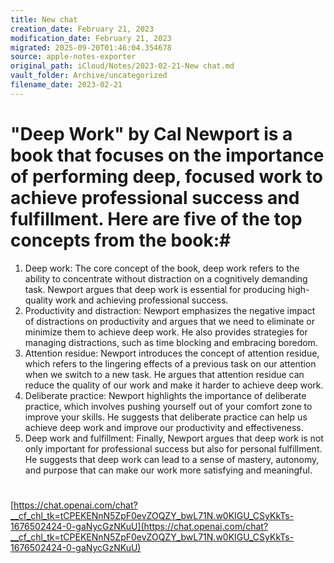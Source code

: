```yaml
---
title: New chat
creation_date: February 21, 2023
modification_date: February 21, 2023
migrated: 2025-09-20T01:46:04.354678
source: apple-notes-exporter
original_path: iCloud/Notes/2023-02-21-New chat.md
vault_folder: Archive/uncategorized
filename_date: 2023-02-21
---
```



# "Deep Work" by Cal Newport is a book that focuses on the importance of performing deep, focused work to achieve professional success and fulfillment. Here are five of the top concepts from the book:# 

1. Deep work: The core concept of the book, deep work refers to the ability to concentrate without distraction on a cognitively demanding task. Newport argues that deep work is essential for producing high-quality work and achieving professional success.
2. Productivity and distraction: Newport emphasizes the negative impact of distractions on productivity and argues that we need to eliminate or minimize them to achieve deep work. He also provides strategies for managing distractions, such as time blocking and embracing boredom.
3. Attention residue: Newport introduces the concept of attention residue, which refers to the lingering effects of a previous task on our attention when we switch to a new task. He argues that attention residue can reduce the quality of our work and make it harder to achieve deep work.
4. Deliberate practice: Newport highlights the importance of deliberate practice, which involves pushing yourself out of your comfort zone to improve your skills. He suggests that deliberate practice can help us achieve deep work and improve our productivity and effectiveness.
5. Deep work and fulfillment: Finally, Newport argues that deep work is not only important for professional success but also for personal fulfillment. He suggests that deep work can lead to a sense of mastery, autonomy, and purpose that can make our work more satisfying and meaningful.

# 

[https://chat.openai.com/chat?__cf_chl_tk=tCPEKENnN5ZpF0evZOQZY_bwL71N.w0KIGU_CSyKkTs-1676502424-0-gaNycGzNKuU](https://chat.openai.com/chat?__cf_chl_tk=tCPEKENnN5ZpF0evZOQZY_bwL71N.w0KIGU_CSyKkTs-1676502424-0-gaNycGzNKuU)

